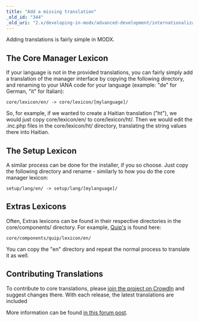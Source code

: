 ```yaml
---
title: "Add a missing translation"
_old_id: "344"
_old_uri: "2.x/developing-in-modx/advanced-development/internationalization/adding-a-translation"
---
```


Adding translations is fairly simple in MODX.

## The Core Manager Lexicon

If your language is not in the provided translations, you can fairly simply add a translation of the manager interface by copying the following directory, and renaming to your IANA code for your language (example: "de" for German, "it" for Italian):

`core/lexicon/en/ -> core/lexicon/[mylanguage]/`

So, for example, if we wanted to create a Haitian translation ("ht"), we would just copy core/lexicon/en/ to core/lexicon/ht/. Then we would edit the .inc.php files in the core/lexicon/ht/ directory, translating the string values there into Haitian.

## The Setup Lexicon

A similar process can be done for the installer, if you so choose. Just copy the following directory and rename - similarly to how you do the core manager lexicon:

`setup/lang/en/ -> setup/lang/[mylanguage]/`

## Extras Lexicons

Often, Extras lexicons can be found in their respective directories in the core/components/ directory. For example, [Quip's](/extras/revo/quip "Quip") is found here:

`core/components/quip/lexicon/en/`

You can copy the "en" directory and repeat the normal process to translate it as well.

## Contributing Translations

To contribute to core translations, please [join the project on CrowdIn](https://crowdin.net/project/modx-revolution) and suggest changes there. With each release, the latest translations are included

More information can be found [in this forum post](http://forums.modx.com/thread/91796/revolution-translation).
